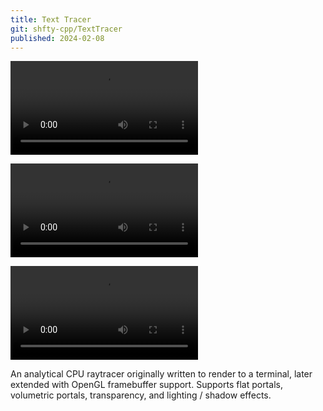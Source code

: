 ```yaml
---
title: Text Tracer
git: shfty-cpp/TextTracer
published: 2024-02-08
---
```


![One-sided Portal](portal-one-sided.mkv)

![Two-sided Portal](portal-two-sided.mkv)

![Volumetric Portal](portal-volumetric.mkv)

An analytical CPU raytracer originally written to render to a terminal, later extended with OpenGL framebuffer support.
Supports flat portals, volumetric portals, transparency, and lighting / shadow effects.

